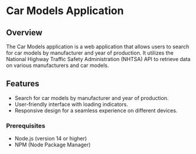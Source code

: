 # Car Models Application

## Overview

The Car Models application is a web application that allows users to search for car models by manufacturer and year of production. It utilizes the National Highway Traffic Safety Administration (NHTSA) API to retrieve data on various manufacturers and car models.

## Features

- Search for car models by manufacturer and year of production.
- User-friendly interface with loading indicators.
- Responsive design for a seamless experience on different devices.

### Prerequisites

- Node.js (version 14 or higher)
- NPM (Node Package Manager)
